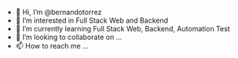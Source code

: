 - 👋 Hi, I’m @bernandotorrez
- 👀 I’m interested in Full Stack Web and Backend
- 🌱 I’m currently learning Full Stack Web, Backend, Automation Test
- 💞️ I’m looking to collaborate on ...
- 📫 How to reach me ...

<!---
bernandotorrez/bernandotorrez is a ✨ special ✨ repository because its `README.md` (this file) appears on your GitHub profile.
You can click the Preview link to take a look at your changes.
--->
